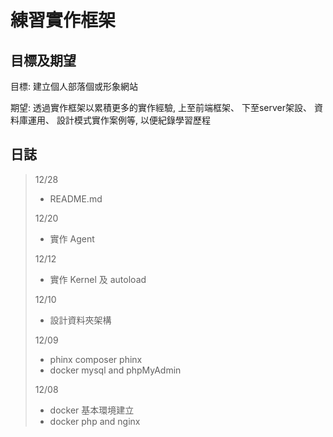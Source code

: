 # 練習實作框架 #

## 目標及期望 ##

目標: 建立個人部落個或形象網站

期望: 透過實作框架以累積更多的實作經驗,
上至前端框架、
下至server架設、
資料庫運用、
設計模式實作案例等,
以便紀錄學習歷程


## 日誌 ##


> 12/28
> - README.md
>
> 12/20
> - 實作 Agent
> 
> 12/12
> - 實作 Kernel 及 autoload
> 
> 12/10
> - 設計資料夾架構
>
> 12/09
> - phinx composer phinx
> - docker mysql and phpMyAdmin
>
> 12/08
> - docker 基本環境建立
> - docker php and nginx
